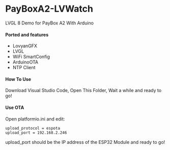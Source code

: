 # PayBoxA2-LVWatch
LVGL 8 Demo for PayBox A2 With Arduino

#### Ported and features
* LovyanGFX
* LVGL
* WiFi SmartConfig
* ArduinoOTA
* NTP Client

#### How To Use
Download Visual Studio Code, Open This Folder, Wait a while and ready to go!

#### Use OTA
Open platformio.ini and edit:
```
upload_protocol = espota
upload_port = 192.168.2.246
```
upload_port should be the IP address of the ESP32 Module and ready to go!

